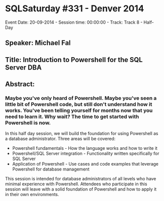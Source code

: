 # SQLSaturday #331 - Denver 2014
Event Date: 20-09-2014 - Session time: 00:00:00 - Track: Track 8 - Half-Day
## Speaker: Michael Fal
## Title: Introduction to Powershell for the SQL Server DBA
## Abstract:
### Maybe you've only heard of Powershell.  Maybe you've seen a little bit of Powershell code, but still don't understand how it works.  You've been telling yourself for months now that you need to learn it.  Why wait? The time to get started with Powershell is now.

In this half day session, we will build the foundation for using Powershell as a database administrator.  Three areas will be covered:
 - Powershell fundamentals - How the language works and how to write it
 - Powershell/SQL Server integration - Functionality written specifically for SQL Server
 - Application of Powershell - Use cases and code examples that leverage Powershell for database management

This session is intended for database administrators of all levels who have minimal experience with Powershell.  Attendees who participate in this session will leave with a solid foundation of Powershell and how to apply it in their own environments.
